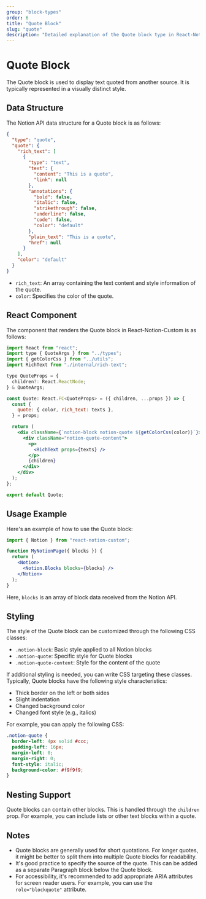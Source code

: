 ```yaml
---
group: "block-types"
order: 6
title: "Quote Block"
slug: "quote"
description: "Detailed explanation of the Quote block type in React-Notion-Custom."
---
```


# Quote Block

The Quote block is used to display text quoted from another source. It is typically represented in a visually distinct style.

## Data Structure

The Notion API data structure for a Quote block is as follows:

```json
{
  "type": "quote",
  "quote": {
    "rich_text": [
      {
        "type": "text",
        "text": {
          "content": "This is a quote",
          "link": null
        },
        "annotations": {
          "bold": false,
          "italic": false,
          "strikethrough": false,
          "underline": false,
          "code": false,
          "color": "default"
        },
        "plain_text": "This is a quote",
        "href": null
      }
    ],
    "color": "default"
  }
}
```

- `rich_text`: An array containing the text content and style information of the quote.
- `color`: Specifies the color of the quote.

## React Component

The component that renders the Quote block in React-Notion-Custom is as follows:

```jsx
import React from "react";
import type { QuoteArgs } from "../types";
import { getColorCss } from "../utils";
import RichText from "./internal/rich-text";

type QuoteProps = {
  children?: React.ReactNode;
} & QuoteArgs;

const Quote: React.FC<QuoteProps> = ({ children, ...props }) => {
  const {
    quote: { color, rich_text: texts },
  } = props;

  return (
    <div className={`notion-block notion-quote ${getColorCss(color)}`}>
      <div className="notion-quote-content">
        <p>
          <RichText props={texts} />
        </p>
        {children}
      </div>
    </div>
  );
};

export default Quote;
```

## Usage Example

Here's an example of how to use the Quote block:

```jsx
import { Notion } from "react-notion-custom";

function MyNotionPage({ blocks }) {
  return (
    <Notion>
      <Notion.Blocks blocks={blocks} />
    </Notion>
  );
}
```

Here, `blocks` is an array of block data received from the Notion API.

## Styling

The style of the Quote block can be customized through the following CSS classes:

- `.notion-block`: Basic style applied to all Notion blocks
- `.notion-quote`: Specific style for Quote blocks
- `.notion-quote-content`: Style for the content of the quote

If additional styling is needed, you can write CSS targeting these classes. Typically, Quote blocks have the following style characteristics:

- Thick border on the left or both sides
- Slight indentation
- Changed background color
- Changed font style (e.g., italics)

For example, you can apply the following CSS:

```css
.notion-quote {
  border-left: 4px solid #ccc;
  padding-left: 16px;
  margin-left: 0;
  margin-right: 0;
  font-style: italic;
  background-color: #f9f9f9;
}
```

## Nesting Support

Quote blocks can contain other blocks. This is handled through the `children` prop. For example, you can include lists or other text blocks within a quote.

## Notes

- Quote blocks are generally used for short quotations. For longer quotes, it might be better to split them into multiple Quote blocks for readability.
- It's good practice to specify the source of the quote. This can be added as a separate Paragraph block below the Quote block.
- For accessibility, it's recommended to add appropriate ARIA attributes for screen reader users. For example, you can use the `role="blockquote"` attribute.
